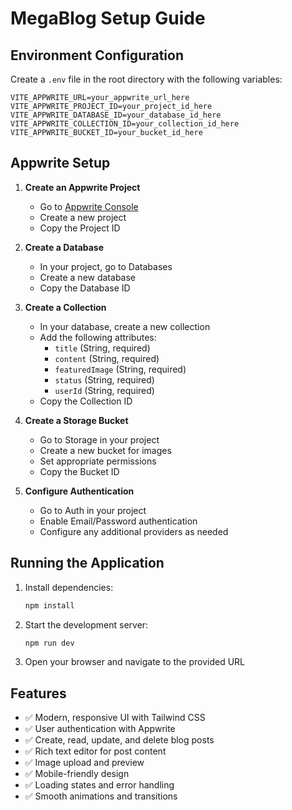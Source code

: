 # MegaBlog Setup Guide

## Environment Configuration

Create a `.env` file in the root directory with the following variables:

```env
VITE_APPWRITE_URL=your_appwrite_url_here
VITE_APPWRITE_PROJECT_ID=your_project_id_here
VITE_APPWRITE_DATABASE_ID=your_database_id_here
VITE_APPWRITE_COLLECTION_ID=your_collection_id_here
VITE_APPWRITE_BUCKET_ID=your_bucket_id_here
```

## Appwrite Setup

1. **Create an Appwrite Project**
   - Go to [Appwrite Console](https://console.appwrite.io/)
   - Create a new project
   - Copy the Project ID

2. **Create a Database**
   - In your project, go to Databases
   - Create a new database
   - Copy the Database ID

3. **Create a Collection**
   - In your database, create a new collection
   - Add the following attributes:
     - `title` (String, required)
     - `content` (String, required)
     - `featuredImage` (String, required)
     - `status` (String, required)
     - `userId` (String, required)
   - Copy the Collection ID

4. **Create a Storage Bucket**
   - Go to Storage in your project
   - Create a new bucket for images
   - Set appropriate permissions
   - Copy the Bucket ID

5. **Configure Authentication**
   - Go to Auth in your project
   - Enable Email/Password authentication
   - Configure any additional providers as needed

## Running the Application

1. Install dependencies:
   ```bash
   npm install
   ```

2. Start the development server:
   ```bash
   npm run dev
   ```

3. Open your browser and navigate to the provided URL

## Features

- ✅ Modern, responsive UI with Tailwind CSS
- ✅ User authentication with Appwrite
- ✅ Create, read, update, and delete blog posts
- ✅ Rich text editor for post content
- ✅ Image upload and preview
- ✅ Mobile-friendly design
- ✅ Loading states and error handling
- ✅ Smooth animations and transitions
